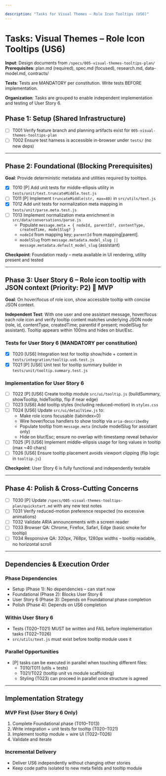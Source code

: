 ```yaml
---

description: "Tasks for Visual Themes – Role Icon Tooltips (US6)"
---
```


# Tasks: Visual Themes – Role Icon Tooltips (US6)

**Input**: Design documents from `/specs/005-visual-themes-tooltips-plan/`
**Prerequisites**: plan.md (required), spec.md (focused), research.md, data-model.md, contracts/

**Tests**: Tests are MANDATORY per constitution. Write tests BEFORE implementation.

**Organization**: Tasks are grouped to enable independent implementation and testing of User Story 6.

## Phase 1: Setup (Shared Infrastructure)

- [ ] T001 Verify feature branch and planning artifacts exist for `005-visual-themes-tooltips-plan`
- [ ] T002 Ensure test harness is accessible in-browser under `tests/` (no new deps)

---

## Phase 2: Foundational (Blocking Prerequisites)

**Goal**: Provide deterministic metadata and utilities required by tooltips.

- [x] T010 [P] Add unit tests for middle-ellipsis utility in `tests/unit/text.truncateMiddle.test.js`
- [ ] T011 [P] Implement `truncateMiddle(str, max=40)` in `src/utils/text.js`
- [x] T012 Add unit tests for normalization meta mapping in `tests/unit/parse.meta.test.js`
- [ ] T013 Implement normalization meta enrichment in `src/data/conversations/parse.js`
  - Populate `message.meta = { nodeId, parentId?, contentType, createdTime, modelSlug? }`
  - `nodeId` from mapping key; `parentId` from mapping[parent].
  - `modelSlug` from `message.metadata.model_slug || message.metadata.default_model_slug` (assistant)

**Checkpoint**: Foundation ready – meta available in UI rendering, utility present and tested

---

## Phase 3: User Story 6 – Role icon tooltip with JSON context (Priority: P2) 🎯 MVP

**Goal**: On hover/focus of role icon, show accessible tooltip with concise JSON context.

**Independent Test**: With one user and one assistant message, hover/focus each role icon and verify tooltip content matches underlying JSON node (role, id, contentType, createdTime; parentId if present; modelSlug for assistant). Tooltip appears within 100ms and hides on blur/Esc.

### Tests for User Story 6 (MANDATORY per constitution)

- [x] T020 [US6] Integration test for tooltip show/hide + content in `tests/integration/tooltip.us6.test.js`
- [x] T021 [P] [US6] Unit test for tooltip summary builder in `tests/unit/tooltip.summary.test.js`

### Implementation for User Story 6

- [ ] T022 [P] [US6] Create tooltip module `src/ui/tooltip.js` (buildSummary, showTooltip, hideTooltip, flip if near edge)
- [ ] T023 [US6] Add tooltip styles (including reduced-motion) in `styles.css`
- [ ] T024 [US6] Update `src/ui/detailView.js` to:
  - Make role icons focusable (tabindex=0)
  - Wire hover/focus handlers to show tooltip via `aria-describedby`
  - Populate tooltip from `message.meta` (include modelSlug for assistant only)
  - Hide on blur/Esc; ensure no overlap with timestamp reveal behavior
- [ ] T025 [P] [US6] Implement middle-ellipsis usage for long values in tooltip (max ~40 chars)
- [ ] T026 [US6] Ensure tooltip placement avoids viewport clipping (flip logic in `tooltip.js`)

**Checkpoint**: User Story 6 is fully functional and independently testable

---

## Phase 4: Polish & Cross-Cutting Concerns

- [ ] T030 [P] Update `/specs/005-visual-themes-tooltips-plan/quickstart.md` with any new test notes
- [ ] T031 Verify reduced-motion preference respected (no excessive animations)
- [ ] T032 Validate ARIA announcements with a screen reader
- [ ] T033 Browser QA: Chrome, Firefox, Safari, Edge (basic smoke for tooltip)
- [ ] T034 Responsive QA: 320px, 768px, 1280px widths – tooltip readable, no horizontal scroll

---

## Dependencies & Execution Order

### Phase Dependencies

- Setup (Phase 1): No dependencies – can start now
- Foundational (Phase 2): Blocks User Story 6
- User Story 6 (Phase 3): Depends on Foundational phase completion
- Polish (Phase 4): Depends on US6 completion

### Within User Story 6

- Tests (T020–T021) MUST be written and FAIL before implementation tasks (T022–T026)
- `src/utils/text.js` must exist before tooltip module uses it

### Parallel Opportunities

- [P] tasks can be executed in parallel when touching different files:
  - T010/T011 (utils + tests)
  - T021/T022 (tooltip unit vs module scaffolding)
  - Styling (T023) can proceed in parallel once structure is agreed

---

## Implementation Strategy

### MVP First (User Story 6 Only)

1. Complete Foundational phase (T010–T013)
2. Write integration + unit tests for tooltip (T020–T021)
3. Implement tooltip module + wire UI (T022–T026)
4. Validate and iterate

### Incremental Delivery

- Deliver US6 independently without changing other stories
- Keep code paths isolated to new meta fields and tooltip module

